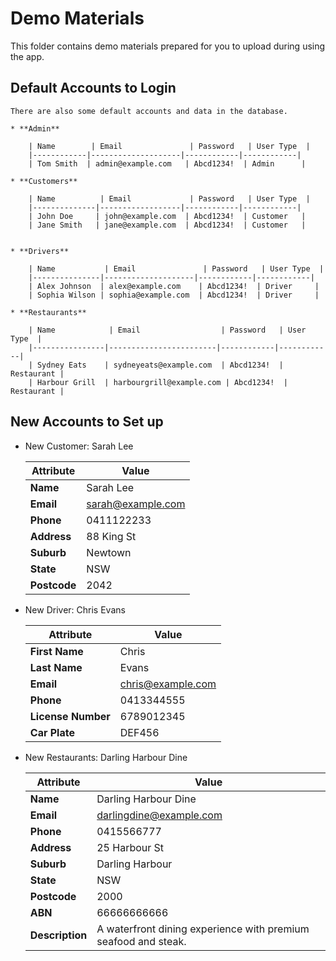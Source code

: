 # Demo Materials

This folder contains demo materials prepared for you to upload during using the app. 

## Default Accounts to Login

    There are also some default accounts and data in the database. 

    * **Admin**  

        | Name        | Email               | Password   | User Type  |
        |------------|--------------------|------------|------------|
        | Tom Smith  | admin@example.com   | Abcd1234!  | Admin      |

    * **Customers**  

        | Name          | Email             | Password   | User Type  |
        |--------------|------------------|------------|------------|
        | John Doe     | john@example.com  | Abcd1234!  | Customer   |
        | Jane Smith   | jane@example.com  | Abcd1234!  | Customer   |


    * **Drivers**  

        | Name           | Email               | Password   | User Type  |
        |---------------|--------------------|------------|------------|
        | Alex Johnson  | alex@example.com    | Abcd1234!  | Driver     |
        | Sophia Wilson | sophia@example.com  | Abcd1234!  | Driver     |

    * **Restaurants**  

        | Name            | Email                  | Password   | User Type  |
        |----------------|------------------------|------------|------------|
        | Sydney Eats    | sydneyeats@example.com  | Abcd1234!  | Restaurant |
        | Harbour Grill  | harbourgrill@example.com | Abcd1234!  | Restaurant |

## New Accounts to Set up

* New Customer: Sarah Lee

    | Attribute  | Value                |
    |------------|----------------------|
    | **Name**   | Sarah Lee            |
    | **Email**  | sarah@example.com    |
    | **Phone**  | 0411122233           |
    | **Address** | 88 King St          |
    | **Suburb** | Newtown              |
    | **State**  | NSW                  |
    | **Postcode** | 2042               |

* New Driver: Chris Evans

    | Attribute        | Value              |
    |-----------------|--------------------|
    | **First Name**  | Chris              |
    | **Last Name**   | Evans              |
    | **Email**       | chris@example.com  |
    | **Phone**       | 0413344555         |
    | **License Number** | 6789012345      |
    | **Car Plate**   | DEF456             |

* New Restaurants: Darling Harbour Dine

    | Attribute      | Value                        |
    |--------------|------------------------------|
    | **Name**     | Darling Harbour Dine        |
    | **Email**    | darlingdine@example.com     |
    | **Phone**    | 0415566777                   |
    | **Address**  | 25 Harbour St               |
    | **Suburb**   | Darling Harbour             |
    | **State**    | NSW                          |
    | **Postcode** | 2000                         |
    | **ABN**      | 66666666666                  |
    | **Description** | A waterfront dining experience with premium seafood and steak. |
